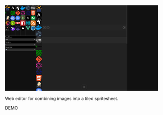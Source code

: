 ![](/.github/banner.png?raw=true "")

Web editor for combining images into a tiled spritesheet.

[DEMO](https://spritesheet.unnar.guru/)
